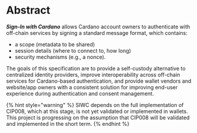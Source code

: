# Abstract

_**Sign-In with Cardano**_ allows Cardano account owners to authenticate with off-chain services by signing a standard message format, which contains:

* a scope (metadata to be shared)
* session details (where to connect to, how long)
* security mechanisms (e.g., a nonce).&#x20;

The goals of this specification are to provide a self-custody alternative to centralized identity providers, improve interoperability across off-chain services for Cardano-based authentication, and provide wallet vendors and website/app owners with a consistent solution for improving end-user experience during authentication and consent management.

{% hint style="warning" %}
SIWC depends on the full implementation of CIP008, which at this stage, is not yet validated or implemented in wallets. This project is progressing on the assumption that CIP008 will be validated and implemented in the short term.
{% endhint %}
